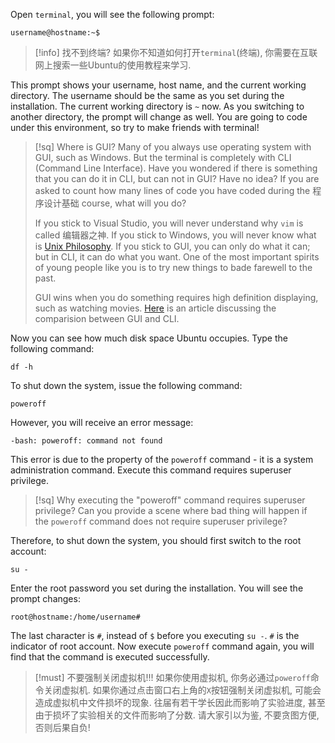 Open `terminal`, you will see the following prompt:

```
username@hostname:~$
```

>[!info] 找不到终端?
>如果你不知道如何打开`terminal`(终端), 你需要在互联网上搜索一些Ubuntu的使用教程来学习.

This prompt shows your username, host name, and the current working directory. The username should be the same as you set during the installation. The current working directory is `~` now. As you switching to another directory, the prompt will change as well. You are going to code under this environment, so try to make friends with terminal!

>[!sq] Where is GUI?
>Many of you always use operating system with GUI, such as Windows. But the terminal is completely with CLI (Command Line Interface). Have you wondered if there is something that you can do it in CLI, but can not in GUI? Have no idea? If you are asked to count how many lines of code you have coded during the 程序设计基础 course, what will you do?
>
>If you stick to Visual Studio, you will never understand why `vim` is called 编辑器之神. If you stick to Windows, you will never know what is [Unix Philosophy](http://en.wikipedia.org/wiki/Unix_philosophy). If you stick to GUI, you can only do what it can; but in CLI, it can do what you want. One of the most important spirits of young people like you is to try new things to bade farewell to the past.
>
>GUI wins when you do something requires high definition displaying, such as watching movies. [Here](http://www.computerhope.com/issues/ch000619.htm) is an article discussing the comparision between GUI and CLI.

Now you can see how much disk space Ubuntu occupies. Type the following command:

```
df -h
```

To shut down the system, issue the following command:

```
poweroff
```

However, you will receive an error message:

```
-bash: poweroff: command not found
```

This error is due to the property of the `poweroff` command - it is a system administration command. Execute this command requires superuser privilege.

>[!sq] Why executing the "poweroff" command requires superuser privilege?
>Can you provide a scene where bad thing will happen if the `poweroff` command does not require superuser privilege?

Therefore, to shut down the system, you should first switch to the root account:

```
su -
```

Enter the root password you set during the installation. You will see the prompt changes:

```
root@hostname:/home/username#
```

The last character is `#`, instead of `$` before you executing `su -`. `#` is the indicator of root account. Now execute `poweroff` command again, you will find that the command is executed successfully.

>[!must] 不要强制关闭虚拟机!!!
>如果你使用虚拟机, 你务必通过`poweroff`命令关闭虚拟机. 如果你通过点击窗口右上角的`X`按钮强制关闭虚拟机, 可能会造成虚拟机中文件损坏的现象. 往届有若干学长因此而影响了实验进度, 甚至由于损坏了实验相关的文件而影响了分数. 请大家引以为鉴, 不要贪图方便, 否则后果自负!

